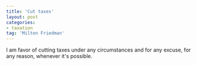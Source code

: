 ```yaml
---
title: 'Cut taxes'
layout: post
categories:
- taxation
tag: 'Milton Friedman'
---
```


I am favor of cutting taxes under any circumstances and for any excuse, for any reason, whenever it's possible.